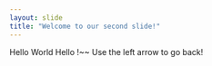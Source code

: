 ```yaml
---
layout: slide
title: "Welcome to our second slide!"
---
```

Hello World Hello !~~
Use the left arrow to go back!
